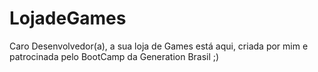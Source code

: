 # LojadeGames
Caro Desenvolvedor(a), a sua loja de Games está aqui, criada por mim e patrocinada pelo BootCamp da Generation Brasil ;)
